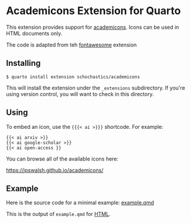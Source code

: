 # Academicons Extension for Quarto

This extension provides support for
[academicons](https://jpswalsh.github.io/academicons/). Icons can be used in
HTML documents only.

The code is adapted from teh [fontawesome](https://github.com/quarto-ext/fontawesome) extension

## Installing

```
$ quarto install extension schochastics/academicons
```

This will install the extension under the `_extensions` subdirectory.
If you're using version control, you will want to check in this directory.

## Using

To embed an icon, use the `{{{< ai >}}}` shortcode. For example:

```
{{< ai arxiv >}} 
{{< ai google-scholar >}}
{{< ai open-access }}
```

You can browse all of the available icons here:

<https://jpswalsh.github.io/academicons/>

## Example

Here is the source code for a minimal example: [example.qmd](example.qmd)

This is the output of `example.qmd` for [HTML](https://schochastics.github.io/academicons/).

